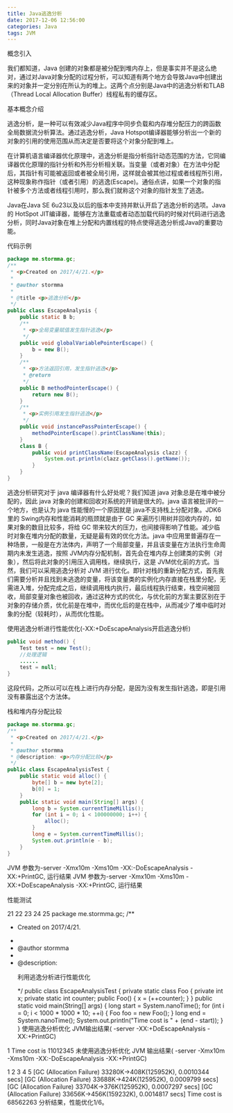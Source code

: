 ```yaml
---
title: Java逃逸分析
date: 2017-12-06 12:56:00
categories: Java
tags: JVM
---
```

概念引入

我们都知道，Java 创建的对象都是被分配到堆内存上，但是事实并不是这么绝对，通过对Java对象分配的过程分析，可以知道有两个地方会导致Java中创建出来的对象并一定分别在所认为的堆上。这两个点分别是Java中的逃逸分析和TLAB（Thread Local Allocation Buffer）线程私有的缓存区。

基本概念介绍

逃逸分析，是一种可以有效减少Java程序中同步负载和内存堆分配压力的跨函数全局数据流分析算法。通过逃逸分析，Java Hotspot编译器能够分析出一个新的对象的引用的使用范围从而决定是否要将这个对象分配到堆上。

在计算机语言编译器优化原理中，逃逸分析是指分析指针动态范围的方法，它同编译器优化原理的指针分析和外形分析相关联。当变量（或者对象）在方法中分配后，其指针有可能被返回或者被全局引用，这样就会被其他过程或者线程所引用，这种现象称作指针（或者引用）的逃逸(Escape)。通俗点讲，如果一个对象的指针被多个方法或者线程引用时，那么我们就称这个对象的指针发生了逃逸。

Java在Java SE 6u23以及以后的版本中支持并默认开启了逃逸分析的选项。Java的 HotSpot JIT编译器，能够在方法重载或者动态加载代码的时候对代码进行逃逸分析，同时Java对象在堆上分配和内置线程的特点使得逃逸分析成Java的重要功能。

代码示例
```Java
package me.stormma.gc;
/**
 * <p>Created on 2017/4/21.</p>
 *
 * @author stormma
 *
 * @title <p>逃逸分析</p>
 */
public class EscapeAnalysis {
    public static B b;
    /**
     * <p>全局变量赋值发生指针逃逸</p>
     */
    public void globalVariablePointerEscape() {
        b = new B();
    }
    /**
     * <p>方法返回引用，发生指针逃逸</p>
     * @return
     */
    public B methodPointerEscape() {
        return new B();
    }
    /**
     * <p>实例引用发生指针逃逸</p>
     */
    public void instancePassPointerEscape() {
        methodPointerEscape().printClassName(this);
    }
    class B {
        public void printClassName(EscapeAnalysis clazz) {
            System.out.println(clazz.getClass().getName());
        }
    }
}
```
逃逸分析研究对于 java 编译器有什么好处呢？我们知道 java 对象总是在堆中被分配的，因此 java 对象的创建和回收对系统的开销是很大的。java 语言被批评的一个地方，也是认为 java 性能慢的一个原因就是 java不支持栈上分配对象。JDK6里的 Swing内存和性能消耗的瓶颈就是由于 GC 来遍历引用树并回收内存的，如果对象的数目比较多，将给 GC 带来较大的压力，也间接得影响了性能。减少临时对象在堆内分配的数量，无疑是最有效的优化方法。java 中应用里普遍存在一种场景，一般是在方法体内，声明了一个局部变量，并且该变量在方法执行生命周期内未发生逃逸，按照 JVM内存分配机制，首先会在堆内存上创建类的实例（对象），然后将此对象的引用压入调用栈，继续执行，这是 JVM优化前的方式。当然，我们可以采用逃逸分析对 JVM 进行优化。即针对栈的重新分配方式，首先我们需要分析并且找到未逃逸的变量，将该变量类的实例化内存直接在栈里分配，无需进入堆，分配完成之后，继续调用栈内执行，最后线程执行结束，栈空间被回收，局部变量对象也被回收，通过这种方式的优化，与优化前的方案主要区别在于对象的存储介质，优化前是在堆中，而优化后的是在栈中，从而减少了堆中临时对象的分配（较耗时），从而优化性能。

使用逃逸分析进行性能优化(-XX:+DoEscapeAnalysis开启逃逸分析)
```Java
public void method() {
    Test test = new Test();
    //处理逻辑
    ......
    test = null;
}
```
这段代码，之所以可以在栈上进行内存分配，是因为没有发生指针逃逸，即是引用没有暴露出这个方法体。

栈和堆内存分配比较
```Java
package me.stormma.gc;
/**
 * <p>Created on 2017/4/21.</p>
 *
 * @author stormma
 * @description: <p>内存分配比较</p>
 */
public class EscapeAnalysisTest {
    public static void alloc() {
        byte[] b = new byte[2];
        b[0] = 1;
    }
    public static void main(String[] args) {
        long b = System.currentTimeMillis();
        for (int i = 0; i < 100000000; i++) {
            alloc();
        }
        long e = System.currentTimeMillis();
        System.out.println(e - b);
    }
}
```
JVM 参数为-server -Xmx10m -Xms10m -XX:-DoEscapeAnalysis -XX:+PrintGC, 运行结果
JVM 参数为-server -Xmx10m -Xms10m -XX:+DoEscapeAnalysis -XX:+PrintGC, 运行结果

性能测试


21
22
23
24
25
package me.stormma.gc;
/**
 * <p>Created on 2017/4/21.</p>
 *
 * @author stormma
 *
 * @description: <p>利用逃逸分析进行性能优化</p>
 */
public class EscapeAnalysisTest {
    private static class Foo {
        private int x;
        private static int counter;
        public Foo() {
            x = (++counter);
        }
    }
    public static void main(String[] args) {
        long start = System.nanoTime();
        for (int i = 0; i < 1000 * 1000 * 10; ++i) {
            Foo foo = new Foo();
        }
        long end = System.nanoTime();
        System.out.println("Time cost is " + (end - start));
    }
}
使用逃逸分析优化 JVM输出结果( -server -XX:+DoEscapeAnalysis -XX:+PrintGC)

1
Time cost is 11012345
未使用逃逸分析优化 JVM 输出结果( -server -Xmx10m -Xms10m -XX:-DoEscapeAnalysis -XX:+PrintGC)

1
2
3
4
5
[GC (Allocation Failure)  33280K->408K(125952K), 0.0010344 secs]
[GC (Allocation Failure)  33688K->424K(125952K), 0.0009799 secs]
[GC (Allocation Failure)  33704K->376K(125952K), 0.0007297 secs]
[GC (Allocation Failure)  33656K->456K(159232K), 0.0014817 secs]
Time cost is 68562263
分析结果，性能优化1/6。